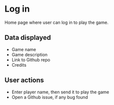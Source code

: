 # Log in

Home page where user can log in to play the game.

## Data displayed

- Game name
- Game description
- Link to Github repo
- Credits

## User actions

- Enter player name, then send it to play the game
- Open a Github issue, if any bug found
